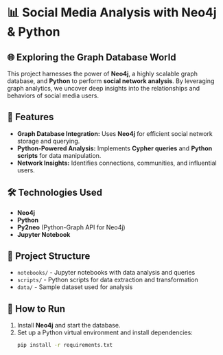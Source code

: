 # 📊 Social Media Analysis with Neo4j & Python

## 🌐 Exploring the Graph Database World  

This project harnesses the power of **Neo4j**, a highly scalable graph database, and **Python** to perform **social network analysis**. By leveraging graph analytics, we uncover deep insights into the relationships and behaviors of social media users.  

## 🚀 Features  
- **Graph Database Integration:** Uses **Neo4j** for efficient social network storage and querying.  
- **Python-Powered Analysis:** Implements **Cypher queries** and **Python scripts** for data manipulation.  
- **Network Insights:** Identifies connections, communities, and influential users.  

## 🛠️ Technologies Used  
- **Neo4j**  
- **Python**  
- **Py2neo** (Python-Graph API for Neo4j)  
- **Jupyter Notebook**  

## 📂 Project Structure  
- `notebooks/` - Jupyter notebooks with data analysis and queries  
- `scripts/` - Python scripts for data extraction and transformation  
- `data/` - Sample dataset used for analysis  

## 📖 How to Run  
1. Install **Neo4j** and start the database.  
2. Set up a Python virtual environment and install dependencies:  
   ```bash
   pip install -r requirements.txt
